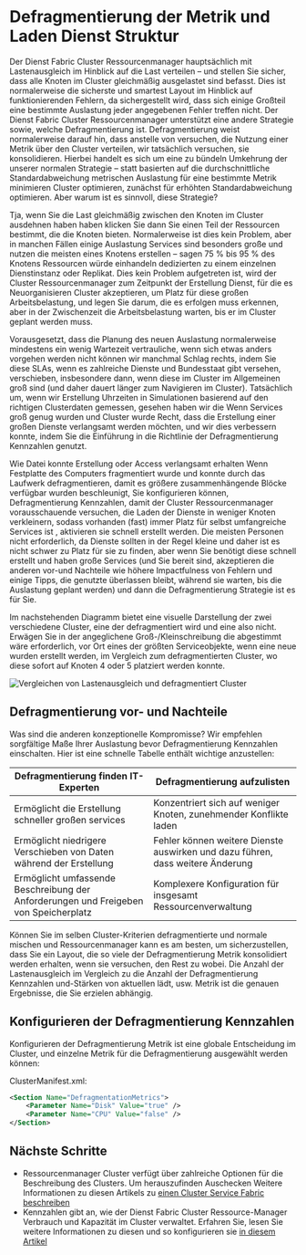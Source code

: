 <properties
   pageTitle="Defragmentierung der Kennzahlen Azure Service Struktur | Microsoft Azure"
   description="Übersicht über die Defragmentierung verwenden oder Packen als eine Strategie für Kennzahlen Dienst Struktur"
   services="service-fabric"
   documentationCenter=".net"
   authors="masnider"
   manager="timlt"
   editor=""/>

<tags
   ms.service="Service-Fabric"
   ms.devlang="dotnet"
   ms.topic="article"
   ms.tgt_pltfrm="NA"
   ms.workload="NA"
   ms.date="08/19/2016"
   ms.author="masnider"/>

# <a name="defragmentation-of-metrics-and-load-in-service-fabric"></a>Defragmentierung der Metrik und Laden Dienst Struktur
Der Dienst Fabric Cluster Ressourcenmanager hauptsächlich mit Lastenausgleich im Hinblick auf die Last verteilen – und stellen Sie sicher, dass alle Knoten im Cluster gleichmäßig ausgelastet sind befasst. Dies ist normalerweise die sicherste und smartest Layout im Hinblick auf funktionierenden Fehlern, da sichergestellt wird, dass sich einige Großteil eine bestimmte Auslastung jeder angegebenen Fehler treffen nicht. Der Dienst Fabric Cluster Ressourcenmanager unterstützt eine andere Strategie sowie, welche Defragmentierung ist. Defragmentierung weist normalerweise darauf hin, dass anstelle von versuchen, die Nutzung einer Metrik über den Cluster verteilen, wir tatsächlich versuchen, sie konsolidieren. Hierbei handelt es sich um eine zu bündeln Umkehrung der unserer normalen Strategie – statt basierten auf die durchschnittliche Standardabweichung metrischen Auslastung für eine bestimmte Metrik minimieren Cluster optimieren, zunächst für erhöhten Standardabweichung optimieren. Aber warum ist es sinnvoll, diese Strategie?

Tja, wenn Sie die Last gleichmäßig zwischen den Knoten im Cluster ausdehnen haben haben klicken Sie dann Sie einen Teil der Ressourcen bestimmt, die die Knoten bieten. Normalerweise ist dies kein Problem, aber in manchen Fällen einige Auslastung Services sind besonders große und nutzen die meisten eines Knotens erstellen – sagen 75 % bis 95 % des Knotens Ressourcen würde einhandeln dedizierten zu einem einzelnen Dienstinstanz oder Replikat. Dies kein Problem aufgetreten ist, wird der Cluster Ressourcenmanager zum Zeitpunkt der Erstellung Dienst, für die es Neuorganisieren Cluster akzeptieren, um Platz für diese großen Arbeitsbelastung, und legen Sie darum, die es erfolgen muss erkennen, aber in der Zwischenzeit die Arbeitsbelastung warten, bis er im Cluster geplant werden muss.

Vorausgesetzt, dass die Planung des neuen Auslastung normalerweise mindestens ein wenig Wartezeit vertrauliche, wenn sich etwas anders vorgehen werden nicht können wir manchmal Schlag rechts, indem Sie diese SLAs, wenn es zahlreiche Dienste und Bundesstaat gibt versehen, verschieben, insbesondere dann, wenn diese im Cluster im Allgemeinen groß sind (und daher dauert länger zum Navigieren im Cluster). Tatsächlich um, wenn wir Erstellung Uhrzeiten in Simulationen basierend auf den richtigen Clusterdaten gemessen, gesehen haben wir die Wenn Services groß genug wurden und Cluster wurde Recht, dass die Erstellung einer großen Dienste verlangsamt werden möchten, und wir dies verbessern konnte, indem Sie die Einführung in die Richtlinie der Defragmentierung Kennzahlen genutzt.

Wie Datei konnte Erstellung oder Access verlangsamt erhalten Wenn Festplatte des Computers fragmentiert wurde und konnte durch das Laufwerk defragmentieren, damit es größere zusammenhängende Blöcke verfügbar wurden beschleunigt, Sie konfigurieren können, Defragmentierung Kennzahlen, damit der Cluster Ressourcenmanager vorausschauende versuchen, die Laden der Dienste in weniger Knoten verkleinern, sodass vorhanden (fast) immer Platz für selbst umfangreiche Services ist , aktivieren sie schnell erstellt werden. Die meisten Personen nicht erforderlich, da Dienste sollten in der Regel kleine und daher ist es nicht schwer zu Platz für sie zu finden, aber wenn Sie benötigt diese schnell erstellt und haben große Services (und Sie bereit sind, akzeptieren die anderen vor-und Nachteile wie höhere Impactfulness von Fehlern und einige Tipps, die genutzte überlassen bleibt, während sie warten, bis die Auslastung geplant werden) und dann die Defragmentierung Strategie ist es für Sie.

Im nachstehenden Diagramm bietet eine visuelle Darstellung der zwei verschiedene Cluster, eine der defragmentiert wird und eine also nicht. Erwägen Sie in der angeglichene Groß-/Kleinschreibung die abgestimmt wäre erforderlich, vor Ort eines der größten Serviceobjekte, wenn eine neue wurden erstellt werden, im Vergleich zum defragmentierten Cluster, wo diese sofort auf Knoten 4 oder 5 platziert werden konnte.

![Vergleichen von Lastenausgleich und defragmentiert Cluster][Image1]

## <a name="defragmentation-pros-and-cons"></a>Defragmentierung vor- und Nachteile
Was sind die anderen konzeptionelle Kompromisse? Wir empfehlen sorgfältige Maße Ihrer Auslastung bevor Defragmentierung Kennzahlen einschalten. Hier ist eine schnelle Tabelle enthält wichtige anzustellen:

| Defragmentierung finden IT-Experten  | Defragmentierung aufzulisten |
|----------------------|----------------------|
|Ermöglicht die Erstellung schneller großen services | Konzentriert sich auf weniger Knoten, zunehmender Konflikte laden
|Ermöglicht niedrigere Verschieben von Daten während der Erstellung    | Fehler können weitere Dienste auswirken und dazu führen, dass weitere Änderung
|Ermöglicht umfassende Beschreibung der Anforderungen und Freigeben von Speicherplatz | Komplexere Konfiguration für insgesamt Ressourcenverwaltung

Können Sie im selben Cluster-Kriterien defragmentierte und normale mischen und Ressourcenmanager kann es am besten, um sicherzustellen, dass Sie ein Layout, die so viele der Defragmentierung Metrik konsolidiert werden erhalten, wenn sie versuchen, den Rest zu wobei. Die Anzahl der Lastenausgleich im Vergleich zu die Anzahl der Defragmentierung Kennzahlen und-Stärken von aktuellen lädt, usw. Metrik ist die genauen Ergebnisse, die Sie erzielen abhängig.

## <a name="configuring-defragmentation-metrics"></a>Konfigurieren der Defragmentierung Kennzahlen
Konfigurieren der Defragmentierung Metrik ist eine globale Entscheidung im Cluster, und einzelne Metrik für die Defragmentierung ausgewählt werden können:

ClusterManifest.xml:

```xml
<Section Name="DefragmentationMetrics">
    <Parameter Name="Disk" Value="true" />
    <Parameter Name="CPU" Value="false" />
</Section>
```

## <a name="next-steps"></a>Nächste Schritte
- Ressourcenmanager Cluster verfügt über zahlreiche Optionen für die Beschreibung des Clusters. Um herauszufinden Auschecken Weitere Informationen zu diesen Artikels zu [einen Cluster Service Fabric beschreiben](service-fabric-cluster-resource-manager-cluster-description.md)
- Kennzahlen gibt an, wie der Dienst Fabric Cluster Ressource-Manager Verbrauch und Kapazität im Cluster verwaltet. Erfahren Sie, lesen Sie weitere Informationen zu diesen und so konfigurieren sie [in diesem Artikel](service-fabric-cluster-resource-manager-metrics.md)

[Image1]:./media/service-fabric-cluster-resource-manager-defragmentation-metrics/balancing-defrag-compared.png

